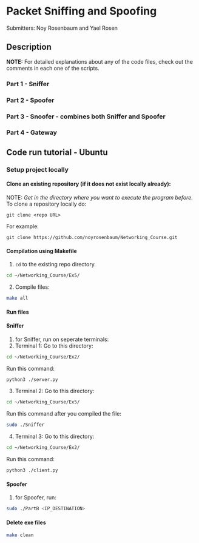 <!-- Explanation of the assignment and how to code works -->
# Packet Sniffing and Spoofing

Submitters: Noy Rosenbaum and Yael Rosen

## Description

**NOTE:** For detailed explanations about any of the code files, check out the comments in each one of the scripts.

### Part 1 - Sniffer

### Part 2 - Spoofer

### Part 3 - Snoofer - combines both Sniffer and Spoofer

### Part 4 - Gateway

## Code run tutorial - Ubuntu

### Setup project locally

#### Clone an existing repository (**if it does not exist locally already**):

NOTE: *Get in the directory where you want to execute the program before.* \
To clone a repository locally do:
```
git clone <repo URL>
```
For example:
```
git clone https://github.com/noyrosenbaum/Networking_Course.git
```

#### Compilation using Makefile

1. `cd` to the existing repo directory.
```sh
cd ~/Networking_Course/Ex5/
```
2. Compile files:
```sh
make all
```

#### Run files

#### Sniffer

1. for Sniffer, run on seperate terminals:
2. Terminal 1:
Go to this directory:
```sh
cd ~/Networking_Course/Ex2/
```
Run this command:
```sh
python3 ./server.py
```
3. Terminal 2:
Go to this directory:
```sh
cd ~/Networking_Course/Ex5/
```
Run this command after you compiled the file:
```sh
sudo ./Sniffer
```
4. Terminal 3:
Go to this directory:
```sh
cd ~/Networking_Course/Ex2/
```
Run this command:
```sh
python3 ./client.py
```

#### Spoofer
   
1. for Spoofer, run:
```sh
sudo ./PartB <IP_DESTINATION>
```

#### Delete exe files

```sh
make clean
```

